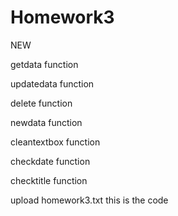 # Homework3

NEW

getdata function

updatedata function

delete function

newdata function

cleantextbox function

checkdate function

checktitle function

upload homework3.txt this is the code

